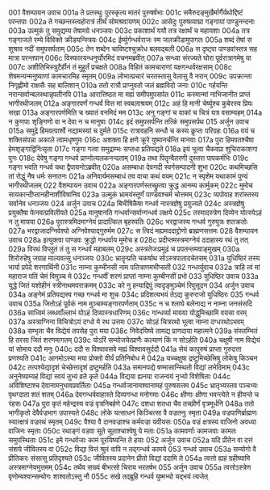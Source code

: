 001  	वैशम्पायन उवाच
001a	ते प्रतस्थुः पुरस्कृत्य मातरं पुरुषर्षभाः
001c	समैरुदङ्मुखैर्मार्गैर्यथोद्दिष्टं परन्तपाः
002a	ते गच्छन्तस्त्वहोरात्रं तीर्थं सोमश्रवायणम्
002c	आसेदुः पुरुषव्याघ्रा गङ्गायां पाण्डुनन्दनाः
003a	उल्मुकं तु समुद्यम्य तेषामग्रे धनञ्जयः
003c	प्रकाशार्थं ययौ तत्र रक्षार्थं च महायशाः
004a	तत्र गङ्गाजले रम्ये विविक्ते क्रीडयन्स्त्रियः
004c	ईर्ष्युर्गन्धर्वराजः स्म जलक्रीडामुपागतः
005a	शब्दं तेषां स शुश्राव नदीं समुपसर्पताम्
005c	तेन शब्देन चाविष्टश्चुक्रोध बलवद्बली
006a	स दृष्ट्वा पाण्डवांस्तत्र सह मात्रा परन्तपान्
006c	विस्फारयन्धनुर्घोरमिदं वचनमब्रवीत्
007a	सन्ध्या संरज्यते घोरा पूर्वरात्रागमेषु या
007c	अशीतिभिस्त्रुटैर्हीनं तं मुहूर्तं प्रचक्षते
008a	विहितं कामचाराणां यक्षगन्धर्वरक्षसाम्
008c	शेषमन्यन्मनुष्याणां कामचारमिह स्मृतम्
009a	लोभात्प्रचारं चरतस्तासु वेलासु वै नरान्
009c	उपक्रान्ता निगृह्णीमो राक्षसैः सह बालिशान्
010a	ततो रात्रौ प्राप्नुवतो जलं ब्रह्मविदो जनाः
010c	गर्हयन्ति नरान्सर्वान्बलस्थान्नृपतीनपि
011a	आरात्तिष्ठत मा मह्यं समीपमुपसर्पत
011c	कस्मान्मां नाभिजानीत प्राप्तं भागीरथीजलम्
012a	अङ्गारपर्णं गन्धर्वं वित्त मां स्वबलाश्रयम्
012c	अहं हि मानी चेर्ष्युश्च कुबेरस्य प्रियः सखा
013a	अङ्गारपर्णमिति च ख्यातं वनमिदं मम
013c	अनु गङ्गां च वाकां च चित्रं यत्र वसाम्यहम्
014a	न कुणपाः शृङ्गिणो वा न देवा न च मानुषाः
014c	इदं समुपसर्पन्ति तत्किं समुपसर्पथ
015	अर्जुन उवाच
015a	समुद्रे हिमवत्पार्श्वे नद्यामस्यां च दुर्मते
015c	रात्रावहनि सन्धौ च कस्य कॢप्तः परिग्रहः
016a	वयं च शक्तिसंपन्ना अकाले त्वामधृष्णुमः
016c	अशक्ता हि क्षणे क्रूरे युष्मानर्चन्ति मानवाः
017a	पुरा हिमवतश्चैषा हेमशृङ्गाद्विनिःसृता
017c	गङ्गा गत्वा समुद्राम्भः सप्तधा प्रतिपद्यते
018a	इयं भूत्वा चैकवप्रा शुचिराकाशगा पुनः
018c	देवेषु गङ्गा गन्धर्व प्राप्नोत्यलकनन्दताम्
019a	तथा पितॄन्वैतरणी दुस्तरा पापकर्मभिः
019c	गङ्गा भवति गन्धर्व यथा द्वैपायनोऽब्रवीत्
020a	असम्बाधा देवनदी स्वर्गसम्पादनी शुभा
020c	कथमिच्छसि तां रोद्धुं नैष धर्मः सनातनः
021a	अनिवार्यमसम्बाधं तव वाचा कथं वयम्
021c	न स्पृशेम यथाकामं पुण्यं भागीरथीजलम्
022	वैशम्पायन उवाच
022a	अङ्गारपर्णस्तच्छ्रुत्वा क्रुद्ध आनम्य कार्मुकम्
022c	मुमोच सायकान्दीप्तानहीनाशीविषानिव
023a	उल्मुकं भ्रामयंस्तूर्णं पाण्डवश्चर्म चोत्तमम्
023c	व्यपोवाह शरांस्तस्य सर्वानेव धनञ्जयः
024	अर्जुन उवाच
024a	बिभीषिकैषा गन्धर्व नास्त्रज्ञेषु प्रयुज्यते
024c	अस्त्रज्ञेषु प्रयुक्तैषा फेनवत्प्रविलीयते
025a	मानुषानति गन्धर्वान्सर्वान्गन्धर्व लक्षये
025c	तस्मादस्त्रेण दिव्येन योत्स्येऽहं न तु मायया
026a	पुरास्त्रमिदमाग्नेयं प्रादात्किल बृहस्पतिः
026c	भरद्वाजस्य गन्धर्व गुरुपुत्रः शतक्रतोः
027a	भरद्वाजादग्निवेश्यो अग्निवेश्याद्गुरुर्मम
027c	स त्विदं मह्यमददाद्द्रोणो ब्राह्मणसत्तमः
028	वैशम्पायन उवाच
028a	इत्युक्त्वा पाण्डवः क्रुद्धो गन्धर्वाय मुमोच ह
028c	प्रदीप्तमस्त्रमाग्नेयं ददाहास्य रथं तु तत्
029a	विरथं विप्लुतं तं तु स गन्धर्वं महाबलम्
029c	अस्त्रतेजःप्रमूढं च प्रपतन्तमवाङ्मुखम्
030a	शिरोरुहेषु जग्राह माल्यवत्सु धनञ्जयः
030c	भ्रातॄन्प्रति चकर्षाथ सोऽस्त्रपातादचेतसम्
031a	युधिष्ठिरं तस्य भार्या प्रपेदे शरणार्थिनी
031c	नाम्ना कुम्भीनसी नाम पतित्राणमभीप्सती
032	गन्धर्व्युवाच
032a	त्राहि त्वं मां महाराज पतिं चेमं विमुञ्च मे
032c	गन्धर्वीं शरणं प्राप्तां नाम्ना कुम्बीनसीं प्रभो
033	युधिष्ठिर उवाच
033a	युद्धे जितं यशोहीनं स्त्रीनाथमपराक्रमम्
033c	को नु हन्याद्रिपुं त्वादृङ्मुञ्चेमं रिपुसूदन
034	अर्जुन उवाच
034a	अङ्गेमं प्रतिपद्यस्व गच्छ गन्धर्व मा शुचः
034c	प्रदिशत्यभयं तेऽद्य कुरुराजो युधिष्ठिरः
035	गन्धर्व उवाच
035a	जितोऽहं पूर्वकं नाम मुञ्चाम्यङ्गारपर्णताम्
035c	न च श्लाघे बलेनाद्य न नाम्ना जनसंसदि
036a	साध्विमं लब्धवाँल्लाभं योऽहं दिव्यास्त्रधारिणम्
036c	गान्धर्व्या मायया योद्धुमिच्छामि वयसा वरम्
037a	अस्त्राग्निना विचित्रोऽयं दग्धो मे रथ उत्तमः
037c	सोऽहं चित्ररथो भूत्वा नाम्ना दग्धरथोऽभवम्
038a	सम्भृता चैव विद्येयं तपसेह पुरा मया
038c	निवेदयिष्ये तामद्य प्राणदाया महात्मने
039a	संस्तम्भितं हि तरसा जितं शरणमागतम्
039c	योऽरिं सम्योजयेत्प्राणैः कल्याणं किं न सोऽर्हति
040a	चक्षुषी नाम विद्येयं यां सोमाय ददौ मनुः
040c	ददौ स विश्वावसवे मह्यं विश्वावसुर्ददौ
041a	सेयं कापुरुषं प्राप्ता गुरुदत्ता प्रणश्यति
041c	आगमोऽस्या मया प्रोक्तो वीर्यं प्रतिनिबोध मे
042a	यच्चक्षुषा द्रष्टुमिच्छेत्त्रिषु लोकेषु किञ्चन
042c	तत्पश्येद्यादृशं चेच्छेत्तादृशं द्रष्टुमर्हति
043a	समानपद्ये षण्मासान्स्थितो विद्यां लभेदिमाम्
043c	अनुनेष्याम्यहं विद्यां स्वयं तुभ्यं व्रते कृते
044a	विद्यया ह्यनया राजन्वयं नृभ्यो विशेषिताः
044c	अविशिष्टाश्च देवानामनुभावप्रवर्तिताः
045a	गन्धर्वजानामश्वानामहं पुरुषसत्तम
045c	भ्रातृभ्यस्तव पञ्चभ्यः पृथग्दाता शतं शतम्
046a	देवगन्धर्ववाहास्ते दिव्यगन्धा मनोगमाः
046c	क्षीणाः क्षीणा भवन्त्येते न हीयन्ते च रंहसः
047a	पुरा कृतं महेन्द्रस्य वज्रं वृत्रनिबर्हणे
047c	दशधा शतधा चैव तच्छीर्णं वृत्रमूर्धनि
048a	ततो भागीकृतो देवैर्वज्रभाग उपास्यते
048c	लोके यत्साधनं किञ्चित्सा वै वज्रतनुः स्मृता
049a	वज्रपाणिर्ब्राह्मणः स्यात्क्षत्रं वज्ररथं स्मृतम्
049c	वैश्या वै दानवज्राश्च कर्मवज्रा यवीयसः
050a	वज्रं क्षत्रस्य वाजिनो अवध्या वाजिनः स्मृताः
050c	रथाङ्गं वडवा सूते सूताश्चाश्वेषु ये मताः
051a	कामवर्णाः कामजवाः कामतः समुपस्थिताः
051c	इमे गन्धर्वजाः कामं पूरयिष्यन्ति ते हयाः
052	अर्जुन उवाच
052a	यदि प्रीतेन वा दत्तं संशये जीवितस्य वा
052c	विद्या वित्तं श्रुतं वापि न तद्गन्धर्व कामये
053	गन्धर्व उवाच
053a	सम्योगो वै प्रीतिकरः संसत्सु प्रतिदृश्यते
053c	जीवितस्य प्रदानेन प्रीतो विद्यां ददामि ते
054a	त्वत्तो ह्यहं ग्रहीष्यामि अस्त्रमाग्नेयमुत्तमम्
054c	तथैव सख्यं बीभत्सो चिराय भरतर्षभ
055	अर्जुन उवाच
055a	त्वत्तोऽस्त्रेण वृणोम्यश्वान्सम्योगः शाश्वतोऽस्तु नौ
055c	सखे तद्ब्रूहि गन्धर्व युष्मभ्यो यद्भयं त्यजेत्
